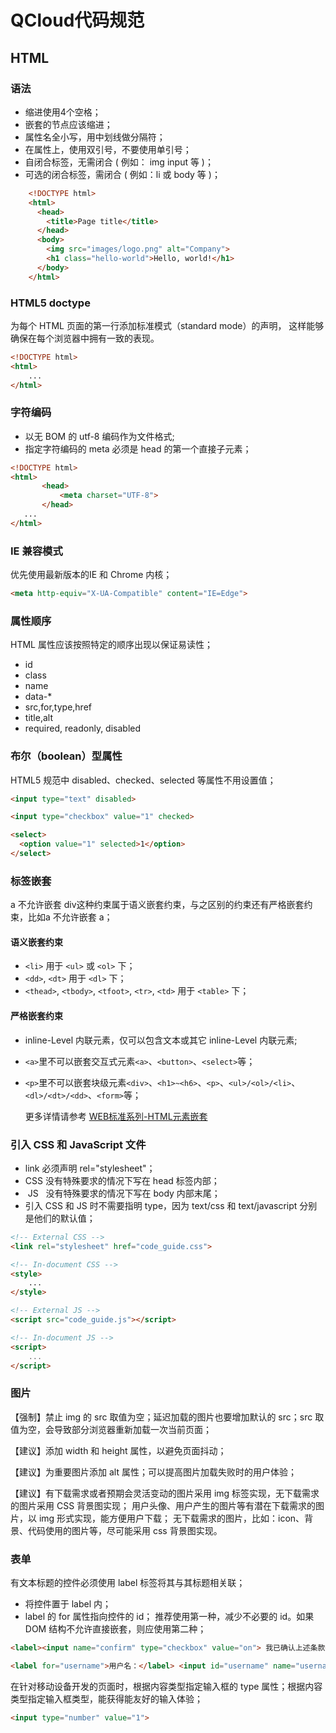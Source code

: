 ﻿# QCloud代码规范 
## **HTML**

### 语法  

 - 缩进使用4个空格；
 - 嵌套的节点应该缩进；
 - 属性名全小写，用中划线做分隔符；
 - 在属性上，使用双引号，不要使用单引号；
 - 自闭合标签，无需闭合 ( 例如： img input 等 )；
 - 可选的闭合标签，需闭合 ( 例如：li 或 body 等 )；
   
``` html
    <!DOCTYPE html>
    <html>
      <head>
        <title>Page title</title>
      </head>
      <body>
        <img src="images/logo.png" alt="Company">
        <h1 class="hello-world">Hello, world!</h1>
      </body>
    </html>
```


### HTML5 doctype
为每个 HTML 页面的第一行添加标准模式（standard mode）的声明， 这样能够确保在每个浏览器中拥有一致的表现。
``` html
<!DOCTYPE html>
<html>
	...
</html>
```
### 字符编码

 - 以无 BOM 的 utf-8 编码作为文件格式;
 - 指定字符编码的 meta 必须是 head 的第一个直接子元素；
 
 ```html
 <!DOCTYPE html>
<html>
        <head>
            <meta charset="UTF-8">
        </head>
    ...
</html>
 ```
 
### IE 兼容模式
 优先使用最新版本的IE 和 Chrome 内核；
 
```html
<meta http-equiv="X-UA-Compatible" content="IE=Edge">
```
### 属性顺序
HTML 属性应该按照特定的顺序出现以保证易读性；
 - id
 - class
 - name
 - data-*
 - src,for,type,href
 - title,alt
 - required, readonly, disabled
 
### 布尔（boolean）型属性
HTML5 规范中 disabled、checked、selected 等属性不用设置值；

```html
<input type="text" disabled>

<input type="checkbox" value="1" checked>

<select>
  <option value="1" selected>1</option>
</select>
```

### 标签嵌套
a 不允许嵌套 div这种约束属于语义嵌套约束，与之区别的约束还有严格嵌套约束，比如a 不允许嵌套 a；
#### 语义嵌套约束

 - `<li>` 用于 `<ul>` 或 `<ol>` 下；
 - `<dd>`, `<dt>` 用于 `<dl>` 下；
 - `<thead>`, `<tbody>`, `<tfoot>`, `<tr>`, `<td>` 用于 `<table>` 下；
  
 
#### 严格嵌套约束
 - inline-Level 内联元素，仅可以包含文本或其它 inline-Level 内联元素;
 - `<a>`里不可以嵌套交互式元素`<a>`、`<button>`、`<select>`等；
 - `<p>`里不可以嵌套块级元素`<div>`、`<h1>~<h6>`、`<p>`、`<ul>/<ol>/<li>`、`<dl>/<dt>/<dd>`、`<form>`等；

   更多详情请参考 [WEB标准系列-HTML元素嵌套][1]


### 引入 CSS 和 JavaScript 文件

 - link 必须声明 rel="stylesheet"；
 - CSS 没有特殊要求的情况下写在 head 标签内部；
 - &nbsp;JS &nbsp;&nbsp;没有特殊要求的情况下写在 body 内部末尾；
 - 引入 CSS 和 JS 时不需要指明 type，因为 text/css 和 text/javascript 分别是他们的默认值；

```html
<!-- External CSS -->
<link rel="stylesheet" href="code_guide.css">

<!-- In-document CSS -->
<style>
    ...
</style>

<!-- External JS -->
<script src="code_guide.js"></script>

<!-- In-document JS -->
<script>
    ...
</script>
```

### 图片

【强制】禁止 img 的 src 取值为空；延迟加载的图片也要增加默认的 src；src 取值为空，会导致部分浏览器重新加载一次当前页面；

【建议】添加 width 和 height 属性，以避免页面抖动；

【建议】为重要图片添加 alt 属性；可以提高图片加载失败时的用户体验；

【建议】有下载需求或者预期会灵活变动的图片采用 img 标签实现，无下载需求的图片采用 CSS 背景图实现；
用户头像、用户产生的图片等有潜在下载需求的图片，以 img 形式实现，能方便用户下载；
无下载需求的图片，比如：icon、背景、代码使用的图片等，尽可能采用 css 背景图实现。

### 表单
有文本标题的控件必须使用 label 标签将其与其标题相关联；

 - 将控件置于 label 内；
 - label 的 for 属性指向控件的 id；
    推荐使用第一种，减少不必要的 id。如果 DOM 结构不允许直接嵌套，则应使用第二种；
```html
<label><input name="confirm" type="checkbox" value="on"> 我已确认上述条款</label>

<label for="username">用户名：</label> <input id="username" name="username" type="checkbox">
```
在针对移动设备开发的页面时，根据内容类型指定输入框的 type 属性；根据内容类型指定输入框类型，能获得能友好的输入体验；
```html
<input type="number" value="1">
```


 
 
 


  [1]: http://www.smallni.com/element-nesting/